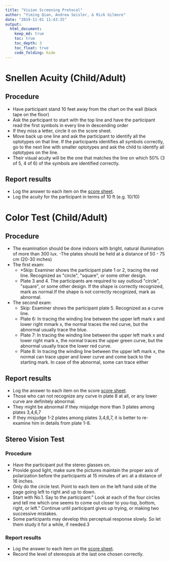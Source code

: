 ```yaml
---
title: "Vision Screening Protocol"
author: "Yiming Qian, Andrea Seisler, & Rick Gilmore"
date: "2019-11-01 11:43:35"
output:
  html_document:
    keep_md: true
    toc: true
    toc_depth: 3
    toc_float: true
    code_folding: hide
---
```


<!-- # Vision Screening Instructions -->

# Snellen Acuity (Child/Adult)

## Procedure

- Have participant stand 10 feet away from the chart on the wall (black tape on the floor)
- Ask the participant to start with the top line and have the participant read the first symbols in every line in descending order
- If they miss a letter, circle it on the score sheet.
- Move back up one line and ask the participant to identify all the optotypes on that line. If the participants identifies all symbols correctly, go to the next line with smaller optotypes and ask the child to identify all optotypes on the line.
- Their visual acuity will be the one that matches the line on which 50% (3 of 5, 4 of 6) of the symbols are identified correctly.

## Report results

- Log the answer to each item on the [score sheet](vision-screening-data.md).
- Log the acuity for the participant in terms of 10 ft (e.g. 10/10)

# Color Test (Child/Adult)

## Procedure

- The examination should be done indoors with bright, natural illumination of more than 300 lux.
-The plates should be held at a distance of 50 - 75 cm (20-30 inches)
- The first exam:
    - *Skip: Examiner shows the participant plate 1 or 2, tracing the red line. Recognized as "circle", "square", or some other design.
    - Plate 3 and 4. The participants are required to say outloud "circle", "square", or some other design. If the shape is correctly recognized, mark as normal.If the shape is not correctly recognized, mark as abnormal.
- The second exam:
    - Skip: Examiner shows the participant plate 5. Recognized as a curve line. 
    - Plate 6: In tracing the winding line between the upper left mark x and lower right mmark x, the normal traces the red curve, but the abnormal usually trace the blue.
    - Plate 7: In tracing the winding line between the upper left mark x and lower right mark x, the normal traces the upper green curve, but the abnormal usually trace the lower red curve.
    - Plate 8: In tracing the winding line between the upper left mark x, the normal can trace upper and lower curve and come back to the starting mark. In case of the abnormal, some can trace either 

## Report results

- Log the answer to each item on the score [score sheet](vision-screening-data.md).
- Those who can not recognize any curve in plate 8 at all, or any lower curve are definitely abnormal.
- They might be abnormal if they misjudge more than 3 plates among plates 3,4,6,7
- If they misjudge 1-2 plates among plates 3,4,6,7, it is better to re-examine him in details from plate 1-8. 

## Stereo Vision Test

### Procedure

- Have the participant put the stereo glasses on.
- Provide good light, make sure the pictures maintain the proper axis of polarization before the participants at 15 minutes of arc at a distance of 16 inches.
- Only do the circle test. Point to each item on the left hand side of the page going left to right and up to down. 
- Start with No.1. Say to the participant:" Look at each of the four circles and tell me which one seems to come out closer to you-top, bottom, right, or left." Continue until participant gives up trying, or making two successive mistakes.
- Some participants may develop this perceptual response slowly. So let them study it for a while, if needed.3

### Report results

- Log the answer to each item on the [score sheet](vision-screening-data.md).
- Record the level of stereopsis at the last one chosen correctly. 
